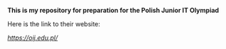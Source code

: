 **This is my repository for preparation for the Polish Junior IT Olympiad**

Here is the link to their website:

*https://oij.edu.pl/*